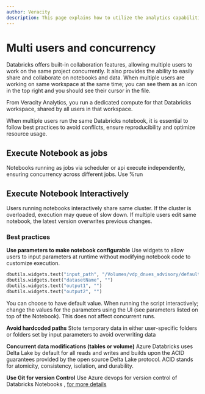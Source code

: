 ```yaml
---
author: Veracity
description: This page explains how to utilize the analytics capabilities
---
```


# Multi users and concurrency

Databricks offers built-in collaboration features, allowing multiple users to work on the same project concurrently. It also provides the ability to easily share and collaborate on notebooks and data. When multiple users are working on same workspace at the same time; you can see them as an icon in the top right and you should see their cursor in the file.

From Veracity Analytics, you run a dedicated compute for that Databricks workspace, shared by all users in that workspace.

When multiple users run the same Databricks notebook, it is essential to follow best practices to avoid conflicts, ensure reproducibility and optimize resource usage.

## Execute Notebook as jobs
Notebooks running as jobs via scheduler or api execute independently, ensuring concurrency across different jobs.
Use %run

## Execute Notebook Interactively
Users running notebooks interactively share same cluster. If the cluster is overloaded, execution may queue of slow down.
If multiple users edit same notebook, the latest version overwrites previous changes.

### Best practices

**Use parameters to make notebook configurable**
Use widgets to allow users to input parameters at runtime without modifying notebook code to customize execution.

```python
dbutils.widgets.text("input_path", "/Volumes/vdp_dnves_advisory/default/filestorage/")
dbutils.widgets.text("datasetName", "")
dbutils.widgets.text("output1", "")
dbutils.widgets.text("output2", "")

```
You can choose to have default value.
When running the script interactively; change the values for the parameters using the UI (see parameters listed on top of the Notebook). This does not affect concurrent runs.

**Avoid hardcoded paths**
Stote temporary data in either user-specific folders or folders set by input parameters to avoid overwriting data

**Concurrent data modifications (tables or volume)**
Azure Databricks uses Delta Lake by default for all reads and writes and builds upon the ACID guarantees provided by the open source Delta Lake protocol. ACID stands for atomicity, consistency, isolation, and durability.

**Use Git for version Control**
Use Azure devops for version control of Databricks Notebooks , [for more details](devopsintegration.md)
